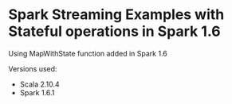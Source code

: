 # Spark Streaming Examples with Stateful operations in Spark 1.6


Using MapWithState function added in Spark 1.6
 
  
 
Versions used:

* Scala 2.10.4
* Spark 1.6.1

 